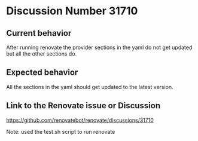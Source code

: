 # Discussion Number 31710

## Current behavior

After running renovate the provider sections in the yaml do not get updated but all the other sections do.

## Expected behavior

All the sections in the yaml should get updated to the latest version.

## Link to the Renovate issue or Discussion

https://github.com/renovatebot/renovate/discussions/31710

Note: used the test.sh script to run renovate
